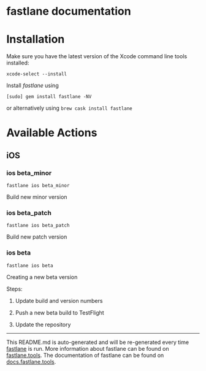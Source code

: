 fastlane documentation
================
# Installation

Make sure you have the latest version of the Xcode command line tools installed:

```
xcode-select --install
```

Install _fastlane_ using
```
[sudo] gem install fastlane -NV
```
or alternatively using `brew cask install fastlane`

# Available Actions
## iOS
### ios beta_minor
```
fastlane ios beta_minor
```
Build new minor version
### ios beta_patch
```
fastlane ios beta_patch
```
Build new patch version
### ios beta
```
fastlane ios beta
```
Creating a new beta version

Steps:

1. Update build and version numbers

2. Push a new beta build to TestFlight

3. Update the repository

----

This README.md is auto-generated and will be re-generated every time [fastlane](https://fastlane.tools) is run.
More information about fastlane can be found on [fastlane.tools](https://fastlane.tools).
The documentation of fastlane can be found on [docs.fastlane.tools](https://docs.fastlane.tools).
